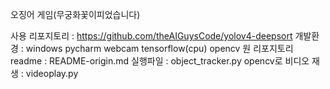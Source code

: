 오징어 게임(무궁화꽃이피었습니다)

사용 리포지토리 : https://github.com/theAIGuysCode/yolov4-deepsort
개발환경 : windows pycharm webcam tensorflow(cpu) opencv
원 리포지토리 readme : README-origin.md
실행파일 : object_tracker.py
opencv로 비디오 재생 : videoplay.py
